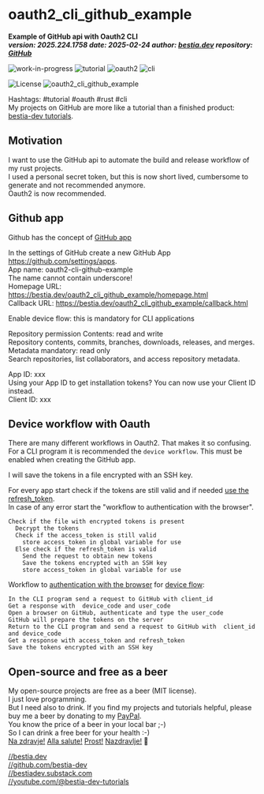 <!-- markdownlint-disable MD041 -->
[//]: # (auto_md_to_doc_comments segment start A)

# oauth2_cli_github_example

[//]: # (auto_cargo_toml_to_md start)

**Example of GitHub api with Oauth2 CLI**  
***version: 2025.224.1758 date: 2025-02-24 author: [bestia.dev](https://bestia.dev) repository: [GitHub](https://github.com/bestia-dev/oauth2_cli_github_example)***

 ![work-in-progress](https://img.shields.io/badge/work_in_progress-yellow)
 ![tutorial](https://img.shields.io/badge/tutorial-orange)
 ![oauth2](https://img.shields.io/badge/oauth2-orange)
 ![cli](https://img.shields.io/badge/cli-orange)

[//]: # (auto_cargo_toml_to_md end)

 ![License](https://img.shields.io/badge/license-MIT-blue.svg)
 ![oauth2_cli_github_example](https://bestia.dev/webpage_hit_counter/get_svg_image/1096479376.svg)

Hashtags: #tutorial #oauth #rust #cli  
My projects on GitHub are more like a tutorial than a finished product: [bestia-dev tutorials](https://github.com/bestia-dev/tutorials_rust_wasm).

## Motivation

I want to use the GitHub api to automate the build and release workflow of my rust projects.  
I used a personal secret token, but this is now short lived, cumbersome to generate and not recommended anymore.  
Oauth2 is now recommended.

## Github app

Github has the concept of [GitHub app](https://docs.github.com/en/apps/creating-github-apps/about-creating-github-apps/about-creating-github-apps)  

In the settings of GitHub create a new GitHub App <https://github.com/settings/apps>.  
App name: oauth2-cli-github-example  
The name cannot contain underscore!  
Homepage URL: <https://bestia.dev/oauth2_cli_github_example/homepage.html>  
Callback URL: <https://bestia.dev/oauth2_cli_github_example/callback.html>  

Enable device flow: this is mandatory for CLI applications

Repository permission
Contents: read and write  
Repository contents, commits, branches, downloads, releases, and merges.  
Metadata  mandatory: read only  
Search repositories, list collaborators, and access repository metadata.  

App ID: xxx  
Using your App ID to get installation tokens? You can now use your Client ID instead.  
Client ID: xxx  

## Device workflow with Oauth

There are many different workflows in Oauth2. That makes it so confusing.  
For a CLI program it is recommended the `device workflow`. This must be enabled when creating the GitHub app.

I will save the tokens in a file encrypted with an SSH key.  

For every app start check if the tokens are still valid and if needed [use the refresh_token](https://docs.github.com/en/apps/creating-github-apps/authenticating-with-a-github-app/refreshing-user-access-tokens).  
In case of any error start the "workflow to authentication with the browser".

```plaintext
Check if the file with encrypted tokens is present
  Decrypt the tokens
  Check if the access_token is still valid
    store access_token in global variable for use
  Else check if the refresh_token is valid
    Send the request to obtain new tokens
    Save the tokens encrypted with an SSH key
    store access_token in global variable for use
```

Workflow to [authentication with the browser](https://docs.github.com/en/apps/creating-github-apps/authenticating-with-a-github-app/generating-a-user-access-token-for-a-github-app#using-the-device-flow-to-generate-a-user-access-token) for [device flow](https://docs.github.com/en/apps/oauth-apps/building-oauth-apps/authorizing-oauth-apps#device-flow):

```plaintext
In the CLI program send a request to GitHub with client_id
Get a response with  device_code and user_code
Open a browser on GitHub, authenticate and type the user_code
GitHub will prepare the tokens on the server
Return to the CLI program and send a request to GitHub with  client_id and device_code
Get a response with access_token and refresh_token
Save the tokens encrypted with an SSH key
```

## Open-source and free as a beer

My open-source projects are free as a beer (MIT license).  
I just love programming.  
But I need also to drink. If you find my projects and tutorials helpful, please buy me a beer by donating to my [PayPal](https://paypal.me/LucianoBestia).  
You know the price of a beer in your local bar ;-)  
So I can drink a free beer for your health :-)  
[Na zdravje!](https://translate.google.com/?hl=en&sl=sl&tl=en&text=Na%20zdravje&op=translate) [Alla salute!](https://dictionary.cambridge.org/dictionary/italian-english/alla-salute) [Prost!](https://dictionary.cambridge.org/dictionary/german-english/prost) [Nazdravlje!](https://matadornetwork.com/nights/how-to-say-cheers-in-50-languages/) 🍻

[//bestia.dev](https://bestia.dev)  
[//github.com/bestia-dev](https://github.com/bestia-dev)  
[//bestiadev.substack.com](https://bestiadev.substack.com)  
[//youtube.com/@bestia-dev-tutorials](https://youtube.com/@bestia-dev-tutorials)  

[//]: # (auto_md_to_doc_comments segment end A)
